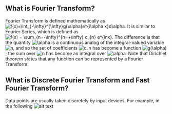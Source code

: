## What is Fourier Transform?
Fourier Transform is defined mathematically as <img src="https://latex.codecogs.com/svg.image?f(x)=\int_{-\infty}^{\infty}g(\alpha)e^{i\alpha&space;x}d\alpha" title="f(x)=\int_{-\infty}^{\infty}g(\alpha)e^{i\alpha x}d\alpha" />. It is similar to Fourier Series, which is defined as <img src="https://latex.codecogs.com/svg.image?f(x)&space;=&space;\sum_{n=-\infty}^{n=&plus;\infty}&space;c_{n}&space;e^{inx}" title="f(x) = \sum_{n=-\infty}^{n=+\infty} c_{n} e^{inx}" />. The difference is that the quantity <img src="https://latex.codecogs.com/svg.image?\alpha" title="\alpha" /> is a continuous analog of the integral-valued variable <img src="https://latex.codecogs.com/svg.image?n" title="n" />, and so the set of coefficients <img src="https://latex.codecogs.com/svg.image?c_n" title="c_n" /> has become a function <img src="https://latex.codecogs.com/svg.image?g(\alpha)" title="g(\alpha)" />; the sum over <img src="https://latex.codecogs.com/svg.image?n" title="n" /> has become an integral over <img src="https://latex.codecogs.com/svg.image?\alpha" title="\alpha" />. Note that Dirichlet theorem states that any function can be represented by a Fourier Transform. 

## What is Discrete Fourier Transform and Fast Fourier Transform?
Data points are usually taken discretely by input devices. For example, in the following
![alt text](https://upload.wikimedia.org/wikipedia/commons/thumb/2/21/4-bit-linear-PCM.svg/1024px-4-bit-linear-PCM.svg.png)
